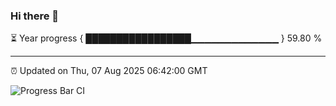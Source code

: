 ### Hi there 👋

⏳ Year progress { █████████████████▁▁▁▁▁▁▁▁▁▁▁▁▁ } 59.80 %

---

⏰ Updated on Thu, 07 Aug 2025 06:42:00 GMT

![Progress Bar CI](https://github.com/ZhaoGui/ZhaoGui/workflows/Progress%20Bar%20CI/badge.svg)
